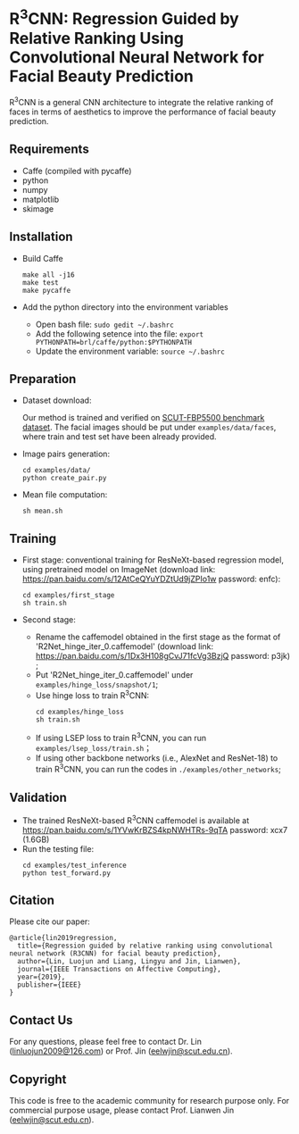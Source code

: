 # R<sup>3</sup>CNN: Regression Guided by Relative Ranking Using Convolutional Neural Network for Facial Beauty Prediction

R<sup>3</sup>CNN is a general CNN architecture to integrate the relative ranking of faces in terms of aesthetics to improve the performance of facial beauty prediction.

## Requirements
* Caffe (compiled with pycaffe)
* python
* numpy
* matplotlib
* skimage

## Installation
+ Build Caffe
   ```
   make all -j16
   make test
   make pycaffe
   ```

+ Add the python directory into the environment variables
   + Open bash file:
    `sudo gedit ~/.bashrc`
   + Add the following setence into the file:
    `export PYTHONPATH=brl/caffe/python:$PYTHONPATH`
   + Update the environment variable:
   `source ~/.bashrc`
   
## Preparation
+ Dataset download: 
  
  Our method is trained and verified on [SCUT-FBP5500 benchmark dataset](https://github.com/HCIILAB/SCUT-FBP5500-Database-Release). The facial images should be put under `examples/data/faces`, where train and test set have been already provided.

+ Image pairs generation: 
   ```
   cd examples/data/
   python create_pair.py
   ```

+ Mean file computation:
   ```
   sh mean.sh
   ```
   
## Training
+ First stage: conventional training for ResNeXt-based regression model, using pretrained model on ImageNet (download link: https://pan.baidu.com/s/12AtCeQYuYDZtUd9jZPIo1w  password: enfc):
   ```
   cd examples/first_stage
   sh train.sh
   ```

+ Second stage:
   + Rename the caffemodel obtained in the first stage as the format of 'R2Net_hinge_iter_0.caffemodel' (download link: https://pan.baidu.com/s/1Dx3H108gCvJ71fcVg3BzjQ  password: p3jk) ;
   + Put 'R2Net_hinge_iter_0.caffemodel' under `examples/hinge_loss/snapshot/1`;
   + Use hinge loss to train  R<sup>3</sup>CNN:
      ```
      cd examples/hinge_loss
      sh train.sh
      ```
   + If using LSEP loss to train R<sup>3</sup>CNN, you can run `examples/lsep_loss/train.sh`；
   + If using other backbone networks (i.e., AlexNet and ResNet-18) to train R<sup>3</sup>CNN, you can run the codes in `./examples/other_networks`;

## Validation
+ The trained ResNeXt-based R<sup>3</sup>CNN caffemodel is available at https://pan.baidu.com/s/1YVwKrBZS4kpNWHTRs-9qTA  password: xcx7 (1.6GB)
+ Run the testing file:
   ```
   cd examples/test_inference
   python test_forward.py 
   ```

## Citation
Please cite our paper:
```
@article{lin2019regression,
  title={Regression guided by relative ranking using convolutional neural network (R3CNN) for facial beauty prediction},
  author={Lin, Luojun and Liang, Lingyu and Jin, Lianwen},
  journal={IEEE Transactions on Affective Computing},
  year={2019},
  publisher={IEEE}
}
```

## Contact Us
For any questions, please feel free to contact Dr. Lin (linluojun2009@126.com) or Prof. Jin (eelwjin@scut.edu.cn).

## Copyright
This code is free to the academic community for research purpose only. For commercial purpose usage, please contact Prof. Lianwen Jin (eelwjin@scut.edu.cn).
